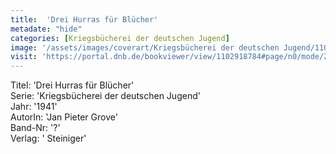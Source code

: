```yaml
---
title:  'Drei Hurras für Blücher'
metadate: "hide"
categories: [Kriegsbücherei der deutschen Jugend]
image: '/assets/images/coverart/Kriegsbücherei der deutschen Jugend/1102918784_00000010.jpg'
visit: 'https://portal.dnb.de/bookviewer/view/1102918784#page/n0/mode/2up'
---
```

Titel: 'Drei Hurras für Blücher' <br>
Serie: 'Kriegsbücherei der deutschen Jugend' <br>
Jahr: '1941' <br>
AutorIn: 'Jan Pieter Grove' <br>
Band-Nr: '?' <br>
Verlag: ' Steiniger'